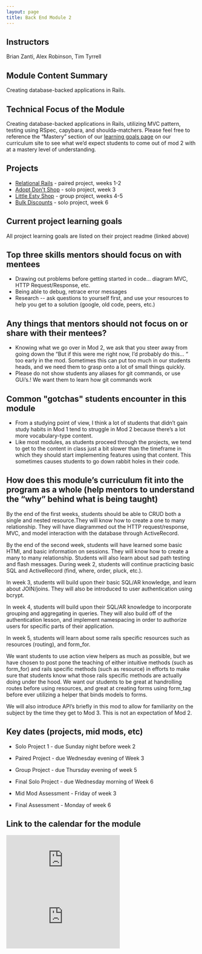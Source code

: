 ```yaml
---
layout: page
title: Back End Module 2
---
```


## Instructors
Brian Zanti, Alex Robinson, Tim Tyrrell

## Module Content Summary

Creating database-backed applications in Rails.

## Technical Focus of the Module

Creating database-backed applications in Rails, utilizing MVC pattern, testing using RSpec, capybara, and shoulda-matchers. Please feel free to reference the “Mastery” section of our [learning goals page](https://backend.turing.io/module2/success/learning_goals) on our curriculum site to see what we’d expect students to come out of mod 2 with at a mastery level of understanding.

## Projects


* [Relational Rails](https://backend.turing.edu/module2/projects/relational_rails) - paired project, weeks 1-2
* [Adopt Don't Shop](https://github.com/turingschool-examples/adopt_dont_shop) - solo project, week 3
* [Little Esty Shop](https://github.com/turingschool-examples/little-esty-shop) - group project, weeks 4-5
* [Bulk Discounts](https://backend.turing.edu/module2/projects/bulk_discounts) - solo project, week 6

## Current project learning goals

All project learning goals are listed on their project readme (linked above)

## Top three skills mentors should focus on with mentees

* Drawing out problems before getting started in code… diagram MVC, HTTP Request/Response, etc.
* Being able to debug, retrace error messages
* Research -- ask questions to yourself first, and use your resources to help you get to a solution (google, old code, peers, etc.)


## Any things that mentors should __not__ focus on or share with their mentees?

* Knowing what we go over in Mod 2, we ask that you steer away from going down the “But if this were me right now, I’d probably do this… “ too early in the mod. Sometimes this can put too much in our students heads, and we need them to grasp onto a lot of small things quickly.
* Please do not show students any aliases for git commands, or use GUi’s.! We want them to learn how git commands work


## Common "gotchas" students encounter in this module

* From a studying point of view, I think a lot of students that didn’t gain study habits in Mod 1 tend to struggle in Mod 2 because there’s a lot more vocabulary-type content.
* Like most modules, as students proceed through the projects, we tend to get to the content in class just a bit slower than the timeframe in which they should start implementing features using that content. This sometimes causes students to go down rabbit holes in their code.

## How does this module’s curriculum fit into the program as a whole __(help mentors to understand the “why” behind what is being taught)__

By the end of the first weeks, students should be able to CRUD both a single and nested resource.They will know how to create a one to many relationship.  They will have diagrammed out the HTTP request/response, MVC, and model interaction with the database through ActiveRecord.

By the end of the second week, students will have learned some basic HTMl, and basic information on sessions. They will know how to create a many to many relationship. Students will also learn about sad path testing and flash messages. During week 2, students will continue practicing basic SQL and ActiveRecord (find, where, order, pluck, etc.).

In week 3, students will build upon their basic SQL/AR knowledge, and learn about JOIN/joins. They will also be introduced to user authentication using bcrypt.

In week 4, students will build upon their SQL/AR knowledge to incorporate grouping and aggregating in queries. They will also build off of the authentication lesson, and implement namespacing in order to authorize users for specific parts of their application.

In week 5, students will learn about some rails specific resources such as resources (routing), and form_for.


We want students to use action view helpers as much as possible, but we have chosen to post pone the teaching of either intuitive methods (such as form_for) and rails specific methods (such as resource) in efforts to make sure that students know what those rails specific methods are actually doing under the hood. We want our students to be great at handrolling routes before using resources, and great at creating forms using form_tag before ever utilizing a helper that binds models to forms.

We will also introduce API’s briefly in this mod to allow for familiarity on the subject by the time they get to Mod 3. This is not an expectation of Mod 2.

## Key dates (projects, mid mods, etc)

* Solo Project 1 - due Sunday night before week 2
* Paired Project - due Wednesday evening of Week 3
* Group Project - due Thursday evening of week 5
* Final Solo Project - due Wednesday morning of Week 6

* Mid Mod Assessment - Friday of week 3
* Final Assessment - Monday of week 6


## Link to the calendar for the module

<section class="module-content" data-module="2">
  <div class="responsive-iframe-container">
    <div class='tablet'>
      <iframe src="https://calendar.google.com/calendar/embed?showTitle=0&amp;showPrint=0&amp;showCalendars=0&amp;mode=AGENDA&amp;height=400&amp;wkst=1&amp;bgcolor=%23FFFFFF&amp;src=casimircreative.com_rps2hg1nfqjih4rcl3gl6s4lpk%40group.calendar.google.com&amp;color=%230F4B38&amp;ctz=America%2FDenver"
        style="border-width:0" frameborder="0" scrolling="no"></iframe>
    </div>
    <div class='desktop'>
      <iframe src="https://calendar.google.com/calendar/embed?showTitle=0&amp;showNav=1&amp;showDate=0&amp;showPrint=0&amp;showTabs=0&amp;showCalendars=0&amp;showTz=0&amp;mode=WEEK&amp;height=400&amp;wkst=1&amp;bgcolor=%23FFFFFF&amp;src=casimircreative.com_rps2hg1nfqjih4rcl3gl6s4lpk%40group.calendar.google.com&amp;color=%230F4B38&amp;ctz=America%2FDenver"
        style="border-width:0" frameborder="0" scrolling="no"></iframe>
    </div>
  </div>
</section>
